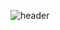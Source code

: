 ![header](https://capsule-render.vercel.app/api?type=waving&color=auto&height=120&section=header&text=Lab_Share&fontSize=35)

<!--
https://github.com/kyechan99/capsule-render
-->
